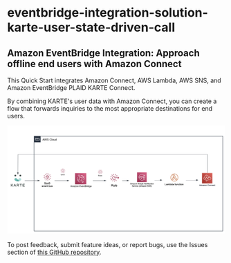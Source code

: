# eventbridge-integration-solution-karte-user-state-driven-call
## Amazon EventBridge Integration: Approach offline end users with Amazon Connect

This Quick Start integrates Amazon Connect, AWS Lambda, AWS SNS, and Amazon EventBridge PLAID KARTE Connect.

By combining KARTE's user data with Amazon Connect, you can create a flow that forwards inquiries to the most appropriate destinations for end users.


![Quick Start architecture for Amazon EventBridge integration with KARTE user calls](images/arch-eventbridge-karte-user-state-driven-call.png)


To post feedback, submit feature ideas, or report bugs, use the Issues section of [this GitHub repository](https://github.com/aws-quickstart/eventbridge-integration-solution-karte-user-state-driven-call).

